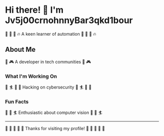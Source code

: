# Hi there! 👋 I'm Jv5j00crnohnnyBar3qkd1bour

🎺 🎸 🥊 🔥 A keen learner of automation 🎺 🎸 🥊 🔥

## About Me
🎱 🎮 A developer in tech communities 🎱 🎮

### What I'm Working On
🎪 🏄 🛶 🎽 Hacking on cybersecurity 🎪 🏄 🛶 🎽

### Fun Facts
🥊 🎣 🏄 Enthusiastic about computer vision 🥊 🎣 🏄

---
🎾 🎳 🌺 🎳 🏸 Thanks for visiting my profile! 🏒 🚣 🎣 🎰 🏑
